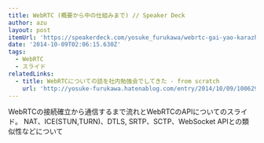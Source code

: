 ```yaml
---
title: WebRTC (概要から中の仕組みまで) // Speaker Deck
author: azu
layout: post
itemUrl: 'https://speakerdeck.com/yosuke_furukawa/webrtc-gai-yao-karazhong-falseshi-zu-mimade'
date: '2014-10-09T02:06:15.630Z'
tags:
  - WebRTC
  - スライド
relatedLinks:
  - title: WebRTCについての話を社内勉強会でしてきた - from scratch
    url: 'http://yosuke-furukawa.hatenablog.com/entry/2014/10/09/100629'
---
```

WebRTCの接続確立から通信するまで流れとWebRTCのAPIについてのスライド。
NAT、ICE(STUN,TURN)、DTLS,
SRTP、SCTP、WebSocket APIとの類似性などについて
